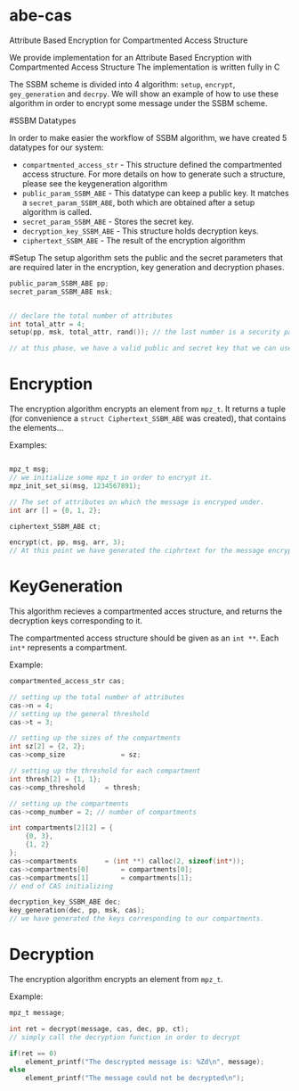 # abe-cas
Attribute Based Encryption for Compartmented  Access Structure

We provide implementation for an Attribute Based Encryption with Compartmented Access Structure
The implementation is written fully in C


The SSBM scheme is divided into 4 algorithm: `setup`, `encrypt`, `gey_generation` and `decrpy`.
We will show an example of how to use these algorithm in order to encrypt some message under the SSBM scheme.

#SSBM Datatypes

In order to make easier the workflow of SSBM algorithm, we have created 5 datatypes for our system:
* `compartmented_access_str` - This structure defined the compartmented access structure. For more details on how to generate such a structure, please see the keygeneration algorithm
* `public_param_SSBM_ABE` - This datatype can keep a public key. It matches a `secret_param_SSBM_ABE`, both which are obtained after a setup algorithm is called.
* `secret_param_SSBM_ABE` - Stores the secret key.
* `decryption_key_SSBM_ABE` - This structure holds decryption keys.
* `ciphertext_SSBM_ABE` - The result of the encryption algorithm

#Setup
The setup algorithm sets the public and the secret parameters that are required later in the encryption, key generation and decryption phases.

```C
public_param_SSBM_ABE pp;
secret_param_SSBM_ABE msk;


// declare the total number of attributes
int total_attr = 4;
setup(pp, msk, total_attr, rand()); // the last number is a security parameter

// at this phase, we have a valid public and secret key that we can use further
```
 

# Encryption

The encryption algorithm encrypts an element from `mpz_t`.
It returns a tuple (for convenience a `struct Ciphertext_SSBM_ABE` was created), that contains the elements...

Examples:
```C

mpz_t msg;
// we initialize some mpz_t in order to encrypt it.
mpz_init_set_si(msg, 1234567891);

// The set of attributes on which the message is encryped under.
int arr [] = {0, 1, 2};

ciphertext_SSBM_ABE ct;

encrypt(ct, pp, msg, arr, 3);
// At this point we have generated the ciphrtext for the message encrypted with the selected set of attributes
```



# KeyGeneration
This algorithm recieves a compartmented acces structure, and returns the decryption keys corresponding to it.

The compartmented access structure should be given as an `int **`. Each `int*` represents a compartment.

Example:

```C
compartmented_access_str cas;

// setting up the total number of attributes
cas->n = 4;
// setting up the general threshold
cas->t = 3;

// setting up the sizes of the compartments
int sz[2] = {2, 2};
cas->comp_size 				= sz;

// setting up the threshold for each compartment
int thresh[2] = {1, 1}; 
cas->comp_threshold 	= thresh;

// setting up the compartments
cas->comp_number = 2; // number of compartments

int compartments[2][2] = {
	{0, 3},
	{1, 2}
};
cas->compartments 		= (int **) calloc(2, sizeof(int*));
cas->compartments[0] 		= compartments[0];
cas->compartments[1] 		= compartments[1];
// end of CAS initializing

decryption_key_SSBM_ABE dec;
key_generation(dec, pp, msk, cas);
// we have generated the keys corresponding to our compartments.
```


# Decryption
The encryption algorithm encrypts an element from `mpz_t`.

Example: 
```C
mpz_t message;

int ret = decrypt(message, cas, dec, pp, ct);
// simply call the decryption function in order to decrypt 

if(ret == 0)
	element_printf("The descrypted message is: %Zd\n", message);
else 
	element_printf("The message could not be decrypted\n");
```

